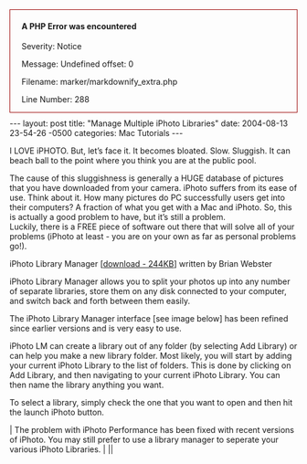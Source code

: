 <div style="border:1px solid #990000;padding-left:20px;margin:0 0 10px 0;">

<h4>A PHP Error was encountered</h4>

<p>Severity: Notice</p>
<p>Message:  Undefined offset: 0</p>
<p>Filename: marker/markdownify_extra.php</p>
<p>Line Number: 288</p>

</div>---
layout: post
title:  "Manage Multiple iPhoto Libraries"
date:   2004-08-13 23-54-26 -0500
categories: Mac Tutorials
---

I LOVE iPHOTO. But, let’s face it. It becomes bloated. Slow. Sluggish. It can beach ball to the point where you think you are at the public pool.

The cause of this sluggishness is generally a HUGE database of pictures that you have downloaded from your camera. iPhoto suffers from its ease of use. Think about it. How many pictures do PC successfully users get into their computers? A fraction of what you get with a Mac and iPhoto. So, this is actually a good problem to have, but it’s still a problem.  
Luckily, there is a FREE piece of software out there that will solve all of your problems (iPhoto at least - you are on your own as far as personal problems go!).

  
  


iPhoto Library Manager [[download - 244KB][1]] written by Brian Webster

  
  


iPhoto Library Manager allows you to split your photos up into any number of separate libraries, store them on any disk connected to your computer, and switch back and forth between them easily.

  
  


The iPhoto Library Manager interface [see image below] has been refined since earlier versions and is very easy to use.

  
  


  
  


iPhoto LM can create a library out of any folder (by selecting Add Library) or can help you make a new library folder. Most likely, you will start by adding your current iPhoto Library to the list of folders. This is done by clicking on Add Library, and then navigating to your current iPhoto Library. You can then name the library anything you want.

  
  


To select a library, simply check the one that you want to open and then hit the launch iPhoto button.

  
  


  
  
  
  
| The problem with iPhoto Performance has been fixed with recent versions of iPhoto. You may still prefer to use a library manager to seperate your various iPhoto Libraries. |
||</p>

 [1]: http://homepage.mac.com/bwebster/iphotolibrarymanager.html


